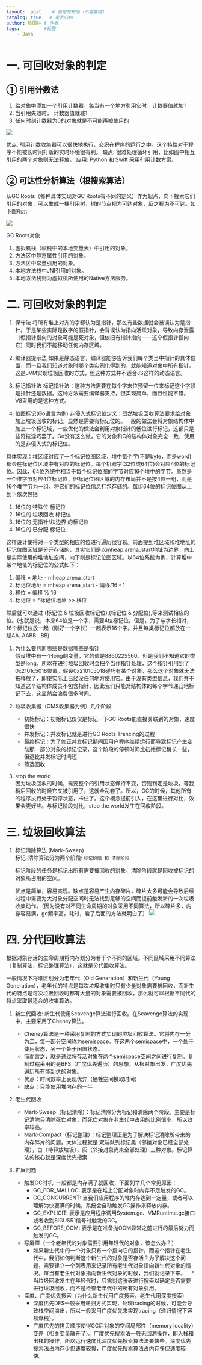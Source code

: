 ```yaml
---
layout:  post    # 使用的布局（不需要改）
catalog: true   # 是否归档
author: 陈国林 # 作者
tags:         #标签
    - Java
---
```


# 一. 可回收对象的判定
## ① 引用计数法
1. 给对象中添加一个引用计数器，每当有一个地方引用它时，计数器值就加1
2. 当引用失效时， 计数器值就减1
3. 任何时刻计数器为0的对象就是不可能再被使用的

![](https://github.com/chenguolin/chenguolin.github.io/blob/master/data/image/java-gc-reference.png?raw=true) 

优点: 引用计数收集器可以很快地执行，交织在程序的运行之中。这个特性对于程序不能被长时间打断的实时环境很有利。
缺点: 很难处理循环引用，比如图中相互引用的两个对象则无法释放。
应用: Python 和 Swift 采用引用计数方案。  

## ② 可达性分析算法（根搜索算法）
从GC Roots（每种具体实现对GC Roots有不同的定义）作为起点，向下搜索它们引用的对象，可以生成一棵引用树，树的节点视为可达对象，反之视为不可达。如下图所示

![](https://github.com/chenguolin/chenguolin.github.io/blob/master/data/image/java-gc-reachable.png?raw=true)

GC Roots对象
1. 虚拟机栈（帧栈中的本地变量表）中引用的对象。
2. 方法区中静态属性引用的对象。
3. 方法区中常量引用的对象。
4. 本地方法栈中JNI引用的对象。
5. 本地方法栈则为虚拟机所使用的Native方法服务。

# 二. 可回收对象的判定
1.  保守法
将所有堆上对齐的字都认为是指针，那么有些数据就会被误认为是指针。于是某些实际是数字的假指针，会背误认为指向活跃对象，导致内存泄露（假指针指向的对象可能是死对象，但依旧有指针指向——这个假指针指向它）同时我们不能移动任何内存区域。

2.  编译器提示法
如果是静态语言，编译器能够告诉我们每个类当中指针的具体位置，而一旦我们知道对象时哪个类实例化得到的，就能知道对象中所有指针。这是JVM实现垃圾回收的方式，但这种方式并不适合JS这样的动态语言。

3.  标记指针法
标记指针法：这种方法需要在每个字末位预留一位来标记这个字段是指针还是数据。这种方法需要编译器支持，但实现简单，而且性能不错。V8采用的是这种方式。

4.  位图标记(Go语言为例)
非侵入式标记位定义：既然垃圾回收算法要求给对象加上垃圾回收的标记，显然是需要有标记位的。一般的做法会将对象结构体中加上一个标记域，一些优化的做法会利用对象指针的低位进行标记，这都只是些奇技淫巧罢了。Go没有这么做，它的对象和C的结构体对象完全一致，使用的是非侵入式的标记位。

具体实现：堆区域对应了一个标记位图区域，堆中每个字(不是byte，而是word)都会在标记位区域中有对应的标记位。每个机器字(32位或64位)会对应4位的标记位。因此，64位系统中相当于每个标记位图的字节对应16个堆中的字节。虽然是一个堆字节对应4位标记位，但标记位图区域的内存布局并不是按4位一组，而是16个堆字节为一组，将它们的标记位信息打包存储的。每组64位的标记位图从上到下依次包括

1. 16位的 特殊位 标记位
2. 16位的 垃圾回收 标记位
3. 16位的 无指针/块边界 的标记位
4. 16位的 已分配 标记位

这样设计使得对一个类型的相应的位进行遍历很容易。前面提到堆区域和堆地址的标记位图区域是分开存储的，其实它们是以mheap.arena_start地址为边界，向上是实际使用的堆地址空间，向下则是标记位图区域。以64位系统为例，计算堆中某个地址的标记位的公式如下：

1. 偏移 = 地址 - mheap.arena_start
2. 标记位地址 = mheap.arena_start - 偏移/16 - 1
3. 移位 = 偏移 % 16
4. 标记位 = *标记位地址 >> 移位

然后就可以通过 (标记位 & 垃圾回收标记位),(标记位 & 分配位),等来测试相应的位。(也就是说，本来64位是一个字，需要4位标记位。但是，为了与字长相对，16个标记位放一起（刚好一个字长）一起表示16个字。并且每类标记位都放在一起AA..AABB...BB)

1. 为什么要判断哪些是数据哪些是指针  
   假设堆中有一个long的变量，它的值是8860225560。但是我们不知道它的类型是long，所以在进行垃圾回收时会把个当作指针处理，这个指针引用到了0x2101c5018位置。假设0x2101c5018碰巧有某个对象，那么这个对象就无法被释放了，即使实际上已经没任何地方使用它。由于没有类型信息，我们并不知道这个结构体成员不包含指针，因此我们只能对结构体的每个字节递归地标记下去，这显然会浪费很多时间。

2. 垃圾收集器（CMS收集器为例）几个阶段  
    * 初始标记：初始标记仅仅是标记一下GC Roots能直接关联到的对象，速度很快
    * 并发标记：并发标记就是进行GC Roots Trancing的过程
    * 最终标记：为了修正并发标记期间因用户程序继续运行而导致标记产生变动那一部分对象的标记记录，这个阶段的停顿时间比初始标记稍长一些，但远比并发标记时间短
    * 筛选回收

3. stop the world  
   因为垃圾回收的时候，需要整个的引用状态保持不变，否则判定是垃圾，等我稍后回收的时候它又被引用了，这就全乱套了。所以，GC的时候，其他所有的程序执行处于暂停状态，卡住了。这个概念提前引入，在这里进行对比，效果会更好些。与标记阶段对比，stop the world发生在回收阶段。

# 三. 垃圾回收算法
1. 标记清除算法 (Mark-Sweep)  
   标记-清除算法分为两个阶段: `标记阶段 和 清除阶段`

   标记阶段的任务是标记出所有需要被回收的对象，清除阶段就是回收被标记的对象所占用的空间。

   优点是简单，容易实现。缺点是容易产生内存碎片，碎片太多可能会导致后续过程中需要为大对象分配空间时无法找到足够的空间而提前触发新的一次垃圾收集动作。（因为没有对不同生命周期的对象采用不同算法，所以碎片多，内存容易满，gc频率高，耗时，看了后面的方法就明白了）
![](https://upload-images.jianshu.io/upload_images/11046879-50d173b591e8ec46.png?imageMogr2/auto-orient/strip%7CimageView2/2/w/1240)

# 四. 分代回收算法
根据对象存活的生命周期将内存划分为若干个不同的区域。不同区域采用不同算法（复制算法，标记整理算法），这就是分代回收算法。

一般情况下将堆区划分为老年代（Old Generation）和新生代（Young Generation），老年代的特点是每次垃圾收集时只有少量对象需要被回收，而新生代的特点是每次垃圾回收时都有大量的对象需要被回收，那么就可以根据不同代的特点采取最适合的收集算法。

1. 新生代回收: 新生代使用Scavenge算法进行回收。在Scavenge算法的实现中，主要采用了Cheney算法。
    * Cheney算法是一种采用复制的方式实现的垃圾回收算法。它将内存一分为二，每一部分空间称为semispace。在这两个semispace中，一个处于使用状态，另一个处于闲置状态。
    * 简而言之，就是通过将存活对象在两个semispace空间之间进行复制。复制过程采用的是BFS（广度优先遍历）的思想，从根对象出发，广度优先遍历所有能到达的对象。
    * 优点：时间效率上表现优异（牺牲空间换取时间）
    * 缺点：只能使用堆内存的一半

2. 老生代回收
    * Mark-Sweep（标记清除）：标记清除分为标记和清除两个阶段。主要是标记清除只清除死亡对象，而死亡对象在老生代中占用的比例很小，所以效率较高。
    * Mark-Compact（标记整理）：标记整理正是为了解决标记清除所带来的内存碎片的问题。大体过程就是 双端队列标记黑（邻接对象已经全部处理），白（待释放垃圾），灰（邻接对象尚未全部处理）三种对象。标记算法的核心就是深度优先搜索.

3. 扩展问题
    * 触发GC时机: 一般都是内存满了就回收，下面列举几个常见原因：
      * GC_FOR_MALLOC: 表示是在堆上分配对象时内存不足触发的GC。
      * GC_CONCURRENT: 当我们应用程序的堆内存达到一定量，或者可以理解为快要满的时候，系统会自动触发GC操作来释放内存。
      * GC_EXPLICIT: 表示是应用程序调用System.gc、VMRuntime.gc接口或者收到SIGUSR1信号时触发的GC。
      * GC_BEFORE_OOM: 表示是在准备抛OOM异常之前进行的最后努力而触发的GC。
    * 写屏障（一个老年代的对象需要引用年轻代的对象，该怎么办？）
      * 如果新生代中的一个对象只有一个指向它的指针，而这个指针在老生代中，我们如何判断这个新生代的对象是否存活？为了解决这个问题，需要建立一个列表用来记录所有老生代对象指向新生代对象的情况。每当有老生代对象指向新生代对象的时候，我们就记录下来。
      * 当垃圾回收发生在年轻代时，只需对这张表进行搜索以确定是否需要进行垃圾回收，而不是检查老年代中的所有对象引用。
    * 深度、广度优先搜索（为什么新生代用广度搜索，老生代用深度搜索）
      * 深度优先DFS一般采用递归方式实现，处理tracing的时候，可能会导致栈空间溢出，所以一般采用广度优先来实现tracing（递归情况下容易爆栈）。
      * 广度优先的拷贝顺序使得GC后对象的空间局部性（memory locality）变差（相关变量散开了）。广度优先搜索法一般无回溯操作，即入栈和出栈的操作，所以运行速度比深度优先搜索算法法要快些。深度优先搜索法占内存少但速度较慢，广度优先搜索算法占内存多但速度较快。
      
